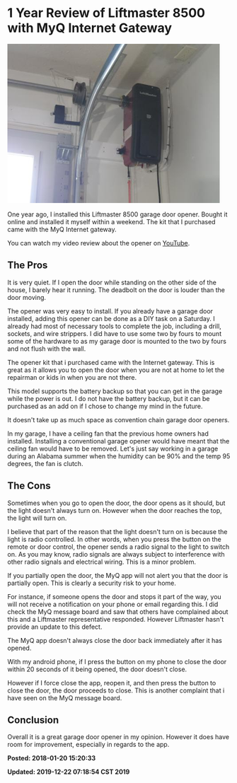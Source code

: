 # 1 Year Review of Liftmaster 8500 with MyQ Internet Gateway

![Garage door opener](/images/2018.01.20-SAM_2052.JPG)

One year ago, I installed this Liftmaster 8500 garage door opener. Bought it online and installed it 
myself within a weekend. The kit that I purchased came with the MyQ Internet gateway. 

You can watch my video review about the opener on <a href="https://www.youtube.com/watch?v=ON0NbQmCXeo" target="_blank">YouTube</a>.

## The Pros

It is very quiet. If I open the door while standing on the other side of the house, I barely hear it 
running. The deadbolt on the door is louder than the door moving.

The opener was very easy to install. If you already have a garage door installed, adding
 this opener can be done as a DIY task on a Saturday. I already had most of 
necessary tools to complete the job, including a drill, sockets, and wire strippers. I 
did have to use some two by fours to mount some of the hardware to as my garage 
door is mounted to the two by fours and not flush with the wall.

The opener kit that i purchased came with the Internet gateway. This is great as it 
allows you to open the door when you are not at home to let the repairman or kids in when you are not there. 

This model supports the battery backup so that you can get in the garage while the power 
is out. I do not have the battery backup, but it can be purchased as an add on if I
chose to change my mind in the future. 

It doesn't take up as much space as convention chain garage door openers. 

In my garage, I have a ceiling fan that the previous home owners had installed. Installing a conventional 
garage opener would have meant that the ceiling fan would have to be removed. Let's just say working in a 
garage during an Alabama summer when the humidity can be 90% and the temp 95 degrees, the fan is clutch. 

## The Cons 

Sometimes when you go to open the door, the door opens as it should, but the light doesn't always turn 
on. However when the door reaches the top, the light will turn on. 

I believe that part of the reason that the light doesn't turn on is because the light is radio controlled. 
In other words, when you press the button on the remote or door control, the opener sends a radio signal 
to the light to switch on. As you may know, radio signals are always subject to interference with other 
radio signals and electrical wiring. This is a minor problem. 

If you partially open the door, the MyQ app will not alert you that the door is partially open. This is 
clearly a security risk to your home.

For instance, if someone opens the door and stops it part of the way, you will not receive a notification 
on your phone or email regarding this. I did check the MyQ message board and saw that others have 
complained about this and a Liftmaster representative responded. However Liftmaster hasn't provide an 
update to this defect. 

The MyQ app doesn't always close the door back immediately after it has opened. 

With my android phone, if I press the button on my phone to close the door within 20 seconds of it 
being opened, the door doesn't close. 

However if I force close the app, reopen it, and then press the button to close the door, the door 
proceeds to close. This is another complaint that i have seen on the MyQ message board. 

## Conclusion

Overall it is a great garage door opener in my opinion. However it does have room for improvement, 
especially in regards to the app. 

**Posted: 2018-01-20 15:20:33** 

**Updated: 2019-12-22 07:18:54 CST 2019**
